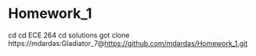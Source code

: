 # Homework_1
cd
cd ECE 264
cd solutions
got clone https://mdardas:Gladiator_7@https://github.com/mdardas/Homework_1.git
